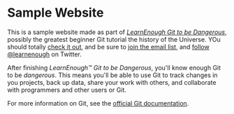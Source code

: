 # Sample Website

This is a sample website made as part of [*LearnEnough Git to be Dangerous*](http://learnenough.com/git-tutorial), possibly the greatest beginner Git tutorial the history of the Universe.  YOu should totally [check it out](http://learnenough.com/git-tutorial), and be sure to [join the email list](http://learnenough.com/#email_list), and [follow @learnenough](http://twitter.com/learnenough) on Twitter.

After finishing *LearnEnough&trade; Git to be Dangerous*, you'll know enough Git to be *dangerous*.  This means you'll be able to use Git to track changes in you projects, back up data, share your work with others, and collaborate with programmers and other users or Git.

For more information on Git, see the
[official Git documentation](https://git-scm.com/).
